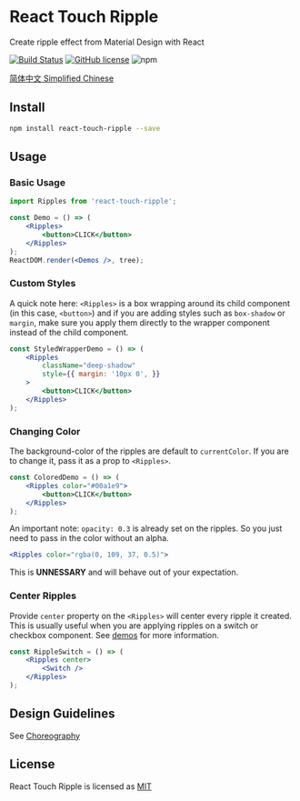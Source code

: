 # React Touch Ripple

Create ripple effect from Material Design with React

[![Build Status](https://travis-ci.org/froyog/react-touch-ripple.svg?branch=master)](https://travis-ci.org/froyog/react-touch-ripple) [![GitHub license](https://img.shields.io/badge/license-MIT-blue.svg)](https://github.com/froyog/react-touch-ripple/blob/master/LICENSE) 
![npm](https://img.shields.io/npm/v/npm.svg)


[简体中文 Simplified Chinese](./README-zh_CN.md)

## Install

```bash
npm install react-touch-ripple --save
```

## Usage

### Basic Usage

```jsx
import Ripples from 'react-touch-ripple';

const Demo = () => (
    <Ripples>
        <button>CLICK</button>
    </Ripples>
);
ReactDOM.render(<Demos />, tree);
```

### Custom Styles

A quick note here: `<Ripples>` is a box wrapping around its child component (in this case, `<button>`) and if you are adding styles such as `box-shadow` or `margin`, make sure you apply them directly to the wrapper component instead of the child component.

```jsx
const StyledWrapperDemo = () => (
    <Ripples 
        className="deep-shadow"
        style={{ margin: '10px 0', }}
    >
        <button>CLICK</button>
    </Ripples>
);
```

### Changing Color

The background-color of the ripples are default to `currentColor`. If you are to change it, pass it as a prop to `<Ripples>`.

```jsx
const ColoredDemo = () => (
    <Ripples color="#00a1e9">
        <button>CLICK</button>
    </Ripples>
);
```

An important note: `opacity: 0.3` is already set on the ripples. So you just need to pass in the color without an alpha.

```jsx
<Ripples color="rgba(0, 109, 37, 0.5)">
```
This is **UNNESSARY** and will behave out of your expectation.

### Center Ripples

Provide `center` property on the `<Ripples>` will center every ripple it created. This is usually useful when you are applying ripples on a switch or checkbox component. See [demos](https://froyog.github.com/react-touch-ripple) for more information.

```jsx
const RippleSwitch = () => (
    <Ripples center>
        <Switch />
    </Ripples>
);
```

## Design Guidelines

See [Choreography](https://material.io/guidelines/motion/choreography.html)

## License

React Touch Ripple is licensed as [MIT](./LICENSE)
